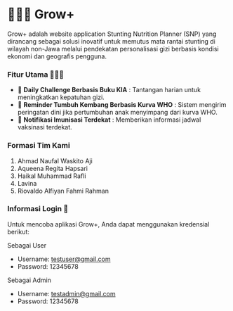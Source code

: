 # 👩🏻‍🍼 Grow+

Grow+ adalah website application Stunting Nutrition Planner (SNP) yang dirancang sebagai solusi inovatif untuk memutus mata rantai stunting di wilayah non-Jawa melalui pendekatan personalisasi gizi berbasis kondisi ekonomi dan geografis pengguna.

### Fitur Utama 💁🏻‍♀️

-   🎯 **Daily Challenge Berbasis Buku KIA** : Tantangan harian untuk meningkatkan kepatuhan gizi.
-   🔔 **Reminder Tumbuh Kembang Berbasis Kurva WHO** : Sistem mengirim peringatan dini jika pertumbuhan anak menyimpang dari kurva WHO.
-   💉 **Notifikasi Imunisasi Terdekat** : Memberikan informasi jadwal vaksinasi terdekat.

### Formasi Tim Kami

1. Ahmad Naufal Waskito Aji
2. Aqueena Regita Hapsari
3. Haikal Muhammad Rafli
4. Lavina
5. Riovaldo Alfiyan Fahmi Rahman

### Informasi Login 🔐

Untuk mencoba aplikasi Grow+, Anda dapat menggunakan kredensial berikut:

Sebagai User

-   Username: testuser@gmail.com
-   Password: 12345678

Sebagai Admin

-   Username: testadmin@gmail.com
-   Password: 12345678
